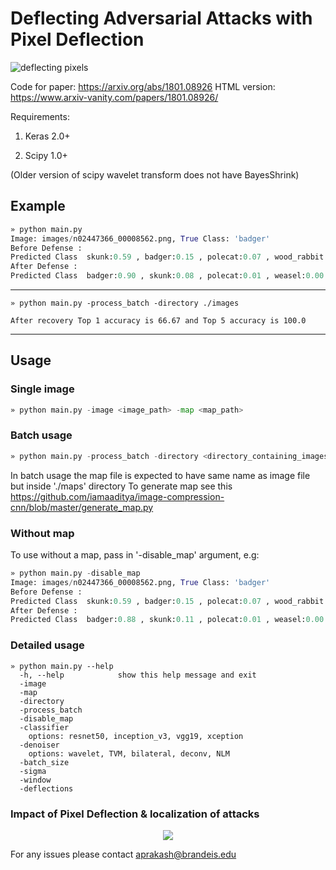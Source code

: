 # Deflecting Adversarial Attacks with Pixel Deflection

![deflecting pixels](https://i.imgur.com/BhxmVwx.png)

Code for paper: https://arxiv.org/abs/1801.08926  HTML version: https://www.arxiv-vanity.com/papers/1801.08926/

Requirements:

1. Keras 2.0+

2. Scipy 1.0+

(Older version of scipy wavelet transform does not have BayesShrink)

## Example


```python
» python main.py                                                                                                  02:24:51 on 2018-02-01
Image: images/n02447366_00008562.png, True Class: 'badger'
Before Defense :
Predicted Class  skunk:0.59 , badger:0.15 , polecat:0.07 , wood_rabbit:0.02 , weasel:0.01
After Defense :
Predicted Class  badger:0.90 , skunk:0.08 , polecat:0.01 , weasel:0.00 , mink:0.00
```
---------------------------------------------------------------------

```
» python main.py -process_batch -directory ./images

After recovery Top 1 accuracy is 66.67 and Top 5 accuracy is 100.0

```
---------------------------------------------------------------------



## Usage

### Single image

```python
» python main.py -image <image_path> -map <map_path>
```


### Batch usage

```python
» python main.py -process_batch -directory <directory_containing_images>
```


In batch usage the map file is expected to have same name as image file but inside './maps' directory
To generate map see this https://github.com/iamaaditya/image-compression-cnn/blob/master/generate_map.py

### Without map
To use without a map, pass in '-disable_map' argument, e.g:

```python
» python main.py -disable_map                                                                                     02:26:02 on 2018-02-01
Image: images/n02447366_00008562.png, True Class: 'badger'
Before Defense :
Predicted Class  skunk:0.59 , badger:0.15 , polecat:0.07 , wood_rabbit:0.02 , weasel:0.01
After Defense :
Predicted Class  badger:0.88 , skunk:0.11 , polecat:0.01 , weasel:0.00 , mink:0.00
```


### Detailed usage

```
» python main.py --help
  -h, --help            show this help message and exit
  -image
  -map 
  -directory
  -process_batch
  -disable_map
  -classifier 
    options: resnet50, inception_v3, vgg19, xception
  -denoiser 
    options: wavelet, TVM, bilateral, deconv, NLM
  -batch_size 
  -sigma 
  -window 
  -deflections 
```  

### Impact of Pixel Deflection & localization of attacks

<center>
<img src="https://raw.githubusercontent.com/iamaaditya/iamaaditya.github.io/master/images/image_combine.jpg" /> 
</center>


For any issues please contact aprakash@brandeis.edu
